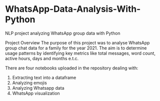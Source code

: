 # WhatsApp-Data-Analysis-With-Python
NLP project analyzing WhatsApp group data with Python

Project Overview
The purpose of this project was to analyse WhatsApp group chat data for a family for the year 2021. The aim is to determine usage patterns by identifying key metrics like total messages, word count, active hours, days and months e.t.c.

There are four notebooks uploaded in the repository dealing with:
1. Extracting text into a dataframe
2. Analyzing emojis
3. Analyzing Whatsapp data
4. WhatsApp visualization

